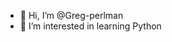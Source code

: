 - 👋 Hi, I’m @Greg-perlman
- 👀 I’m interested in learning Python


<!---
Greg-perlman/Greg-perlman is a ✨ special ✨ repository because its `README.md` (this file) appears on your GitHub profile.
You can click the Preview link to take a look at your changes.
--->
